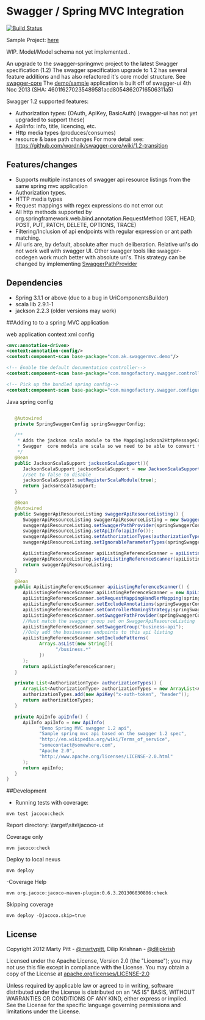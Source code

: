 # Swagger / Spring MVC Integration

[![Build Status](https://travis-ci.org/adrianbk/swagger-springmvc.png?branch=swagger-spec-1.2.0-upgrade)](https://travis-ci.org/adrianbk/swagger-springmvc)

Sample Project: [here](https://github.com/adrianbk/swagger-springmvc-demo)

WIP. Model/Model schema not yet implemented..

An upgrade to the swagger-springmvc project to the latest Swagger specification (1.2)
The swagger specification upgrade to 1.2 has several feature additions and has also refactored it's core model structure.
See [swagger-core](https://github.com/wordnik/swagger-core)
The [demo/sample](https://github.com/adrianbk/swagger-springmvc-demo) application is built off of swagger-ui 4th Noc 2013 (SHA: 4601f6270235489581acd80548620716506311a5)

Swagger 1.2 supported features:
- Authorization types: (OAuth, ApiKey, BasicAuth) (swagger-ui has not yet upgraded to support these)
- ApiInfo: info, title, licencing, etc.
- Http media types (produces/consumes)
- resource & base path changes
For more detail see: https://github.com/wordnik/swagger-core/wiki/1.2-transition


## Features/changes
- Supports multiple instances of swagger api resource listings from the same spring mvc application
- Authorization types.
- HTTP media types
- Request mappings with regex expressions do not error out
- All http methods supported by org.springframework.web.bind.annotation.RequestMethod (GET, HEAD, POST, PUT, PATCH, DELETE, OPTIONS, TRACE)
- Filtering/Inclusion of api endpoints with regular expression or ant path matching.
- All uris are, by default, absolute after much deliberation. Relative uri's do not work well with swagger UI. Other swagger tools like
swagger-codegen work much better with absolute uri's.
This strategy can be changed by
implementing [SwaggerPathProvider](https://github.com/adrianbk/swagger-springmvc/blob/swagger-spec-1.2.0-upgrade/src/main/java/com/mangofactory/swagger/core/SwaggerPathProvider.java)

## Dependencies
- Spring 3.1.1 or above (due to a bug in UriComponentsBuilder)
- scala lib 2.9.1-1
- jackson 2.2.3 (older versions may work)

##Adding to to a spring MVC application

web application context xml config

```xml
<mvc:annotation-driven>
<context:annotation-config/>
<context:component-scan base-package="com.ak.swaggermvc.demo"/>

<!-- Enable the default documentation controller-->
<context:component-scan base-package="com.mangofactory.swagger.controllers"/>

<!-- Pick up the bundled spring config-->
<context:component-scan base-package="com.mangofactory.swagger.configuration"/>
```

Java spring config
```java

   @Autowired
   private SpringSwaggerConfig springSwaggerConfig;

   /**
    * Adds the jackson scala module to the MappingJackson2HttpMessageConverter registered with spring
    * Swagger  core models are scala so we need to be able to convert to JSON
    */
   @Bean
   public JacksonScalaSupport jacksonScalaSupport(){
      JacksonScalaSupport jacksonScalaSupport = new JacksonScalaSupport();
      //Set to false to disable
      jacksonScalaSupport.setRegisterScalaModule(true);
      return jacksonScalaSupport;
   }

   @Bean
   @Autowired
   public SwaggerApiResourceListing swaggerApiResourceListing() {
      SwaggerApiResourceListing swaggerApiResourceListing = new SwaggerApiResourceListing(springSwaggerConfig.swaggerCache(), "business-api");
      swaggerApiResourceListing.setSwaggerPathProvider(springSwaggerConfig.defaultSwaggerPathProvider());
      swaggerApiResourceListing.setApiInfo(apiInfo());
      swaggerApiResourceListing.setAuthorizationTypes(authorizationTypes());
      swaggerApiResourceListing.setIgnorableParameterTypes(springSwaggerConfig.defaultIgnorableParameterTypes());

      ApiListingReferenceScanner apiListingReferenceScanner = apiListingReferenceScanner();
      swaggerApiResourceListing.setApiListingReferenceScanner(apiListingReferenceScanner);
      return swaggerApiResourceListing;
   }

   @Bean
   public ApiListingReferenceScanner apiListingReferenceScanner() {
      ApiListingReferenceScanner apiListingReferenceScanner = new ApiListingReferenceScanner();
      apiListingReferenceScanner.setRequestMappingHandlerMapping(springSwaggerConfig.swaggerRequestMappingHandlerMappings());
      apiListingReferenceScanner.setExcludeAnnotations(springSwaggerConfig.defaultExcludeAnnotations());
      apiListingReferenceScanner.setControllerNamingStrategy(springSwaggerConfig.defaultControllerResourceNamingStrategy());
      apiListingReferenceScanner.setSwaggerPathProvider(springSwaggerConfig.defaultSwaggerPathProvider());
      //Must match the swagger group set on SwaggerApiResourceListing
      apiListingReferenceScanner.setSwaggerGroup("business-api");
      //Only add the businesses endpoints to this api listing
      apiListingReferenceScanner.setIncludePatterns(
            Arrays.asList(new String[]{
                  "/business.*"
            })
      );
      return apiListingReferenceScanner;
   }

   private List<AuthorizationType> authorizationTypes() {
      ArrayList<AuthorizationType> authorizationTypes = new ArrayList<AuthorizationType>();
      authorizationTypes.add(new ApiKey("x-auth-token", "header"));
      return authorizationTypes;
   }

   private ApiInfo apiInfo() {
      ApiInfo apiInfo = new ApiInfo(
            "Demo Spring MVC swagger 1.2 api",
            "Sample spring mvc api based on the swagger 1.2 spec",
            "http://en.wikipedia.org/wiki/Terms_of_service",
            "somecontact@somewhere.com",
            "Apache 2.0",
            "http://www.apache.org/licenses/LICENSE-2.0.html"
      );
      return apiInfo;
   }
}
```

##Development

- Running tests with coverage:
```
mvn test jacoco:check
```
Report directory: \target\site\jacoco-ut

Coverage only
```
mvn jacoco:check
```

Deploy to local nexus
```
mvn deploy
```

-Coverage Help
```
mvn org.jacoco:jacoco-maven-plugin:0.6.3.201306030806:check
```

Skipping coverage
```
mvn deploy -Djacoco.skip=true
```
License
-------

Copyright 2012 Marty Pitt - [@martypitt](https://github.com/martypitt), Dilip Krishnan - [@dilipkrish](https://github.com/dilipkrish)

Licensed under the Apache License, Version 2.0 (the "License");
you may not use this file except in compliance with the License.
You may obtain a copy of the License at [apache.org/licenses/LICENSE-2.0](http://www.apache.org/licenses/LICENSE-2.0)

Unless required by applicable law or agreed to in writing, software
distributed under the License is distributed on an "AS IS" BASIS,
WITHOUT WARRANTIES OR CONDITIONS OF ANY KIND, either express or implied.
See the License for the specific language governing permissions and
limitations under the License.

